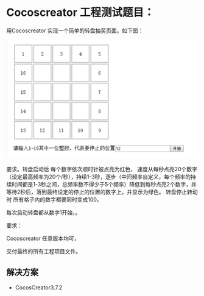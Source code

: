 # Cocoscreator 工程测试题目：

 

用Cocoscreator 实现一个简单的转盘抽奖页面。如下图：

 

 

![img](RemadMe/clip_image002.gif)

 

 要求。转盘启动后 每个数字依次顺时针被点亮为红色， 速度从每秒点亮20个数字（设定最高频率为20个/秒），持续1-3秒，逐步（中间频率自定义，每个频率的持续时间都是1-3秒之间，总频率数不得少于5个频率）降低到每秒点亮2个数字，并等待2秒后，落到最终设定的停止的位置的数字上，并显示为绿色。 转盘停止转动时 所有格子内的数字都要同时变成100。

每次启动转盘都从数字1开始，。

要求：

Cocoscreator 任意版本均可，

交付最终的所有工程项目文件。

## 解决方案

- CocosCreator3.7.2